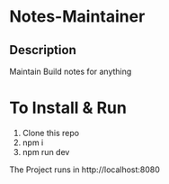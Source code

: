 # Notes-Maintainer #

## Description ##
Maintain Build notes for anything


# To Install & Run

1. Clone this repo
2. npm i
3. npm run dev

The Project runs in http://localhost:8080
